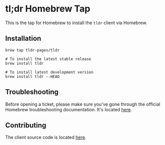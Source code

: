 tl;dr Homebrew Tap
==================

This is the tap for Homebrew to install the `tldr` client via Homebrew.

## Installation

```
brew tap tldr-pages/tldr

# To install the latest stable release
brew install tldr

# To install latest development version
brew install tldr --HEAD
```

## Troubleshooting

Before opening a ticket, please make sure you've gone through the official Homebrew
troubleshooting documentation. It's located [here](https://github.com/Homebrew/homebrew/blob/master/share/doc/homebrew/Troubleshooting.md).

## Contributing

The client source code is located [here](https://github.com/tldr-pages/tldr-cpp-client).

